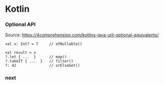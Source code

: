 # Kotlin

### Optional API
Source:
https://4comprehension.com/kotlins-java-util-optional-equivalents/

    val x: Int? = 7     // ofNullable()
    
    val result = x
    ?.let { ...  }      // map()
    ?.takeIf { ...  }   // filter()
    ?: 42               // orElseGet()

### next
